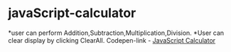 # javaScript-calculator
*user can perform Addition,Subtraction,Multiplication,Division.
*User can clear display by clicking ClearAll.
Codepen-link - <a href='https://codepen.io/himanshu200599/full/zJZaWW/'>JavaScript Calculator</a>
